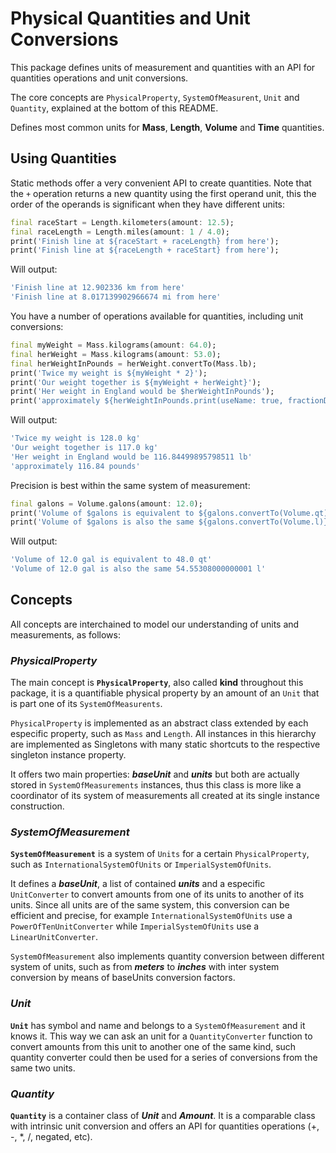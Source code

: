 # Physical Quantities and Unit Conversions

This package defines units of measurement and quantities with an API for quantities operations and unit conversions.

The core concepts are `PhysicalProperty`, `SystemOfMeasurent`, `Unit` and `Quantity`, explained at the bottom of this README.

Defines most common units for **Mass**, **Length**, **Volume** and **Time** quantities.

## Using Quantities

Static methods offer a very convenient API to create quantities. Note that the `+` operation returns a new quantity using the first operand unit,
this the order of the operands is significant when they have different units:
```dart
final raceStart = Length.kilometers(amount: 12.5);
final raceLength = Length.miles(amount: 1 / 4.0);
print('Finish line at ${raceStart + raceLength} from here');
print('Finish line at ${raceLength + raceStart} from here');
```

Will output:
```dart
'Finish line at 12.902336 km from here'
'Finish line at 8.017139902966674 mi from here'
```

You have a number of operations available for quantities, including unit conversions:
```dart
final myWeight = Mass.kilograms(amount: 64.0);
final herWeight = Mass.kilograms(amount: 53.0);
final herWeightInPounds = herWeight.convertTo(Mass.lb);
print('Twice my weight is ${myWeight * 2}');
print('Our weight together is ${myWeight + herWeight}');
print('Her weight in England would be $herWeightInPounds');
print('approximately ${herWeightInPounds.print(useName: true, fractionDigits: 2)}');
```

Will output:
```dart
'Twice my weight is 128.0 kg'
'Our weight together is 117.0 kg'
'Her weight in England would be 116.84499895798511 lb'
'approximately 116.84 pounds'
```

Precision is best within the same system of measurement:
```dart
final galons = Volume.galons(amount: 12.0);
print('Volume of $galons is equivalent to ${galons.convertTo(Volume.qt)}');
print('Volume of $galons is also the same ${galons.convertTo(Volume.l)}');
```

Will output:
```dart
'Volume of 12.0 gal is equivalent to 48.0 qt'
'Volume of 12.0 gal is also the same 54.55308000000001 l'
```

## Concepts

All concepts are interchained to model our understanding of units and measurements, as follows:

### ***PhysicalProperty***

The main concept is **`PhysicalProperty`**, also called **kind** throughout this package, it is a quantifiable physical property by an amount of an `Unit` that is part one of its `SystemOfMeasurents`.

`PhysicalProperty` is implemented as an abstract class extended by each especific property, such as `Mass` and `Length`. All instances in this hierarchy are implemented as Singletons with many static shortcuts to the respective singleton instance property.

It offers two main properties: ***baseUnit*** and ***units*** but both are actually stored in `SystemOfMeasurements` instances, thus this class is more like a coordinator of its system of measurements all created at its single instance construction.

### ***SystemOfMeasurement***

**`SystemOfMeasurement`** is a system of `Units` for a certain `PhysicalProperty`, such as `InternationalSystemOfUnits` or `ImperialSystemOfUnits`.

It defines a ***baseUnit***, a list of contained ***units*** and a especific `UnitConverter` to convert amounts from one of its units to another of its units. Since all units are of the same system, this conversion can be efficient and precise, for example `InternationalSystemOfUnits` use a `PowerOfTenUnitConverter` while `ImperialSystemOfUnits` use a `LinearUnitConverter`.

`SystemOfMeasurement` also implements quantity conversion between different system of units, such as from ***meters*** to ***inches*** with inter system conversion by means of baseUnits conversion factors.

### ***Unit***

**`Unit`** has symbol and name and belongs to a `SystemOfMeasurement` and it knows it. This way we can ask an unit for a `QuantityConverter` function to convert amounts from this unit to another one of the same kind, such quantity converter could then be used for a series of conversions from the same two units.

### ***Quantity***

**`Quantity`** is a container class of ***Unit*** and ***Amount***. It is a comparable class with intrinsic unit conversion and offers an API for 
quantities operations (+, -, *, /, negated, etc).
